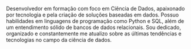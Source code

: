 Desenvolvedor em formação com foco em Ciência de Dados, apaixonado por tecnologia e pela criação de soluções baseadas em dados. Possuo habilidades em linguagens de programação como Python e SQL, além de um entendimento sólido de bancos de dados relacionais. Sou dedicado, organizado e constantemente me atualizo sobre as últimas tendências e tecnologias no campo da ciência de dados.
